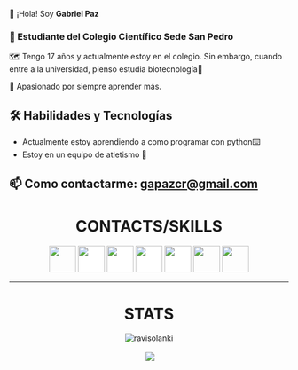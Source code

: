 👋 ¡Hola! Soy **Gabriel Paz**
### 🧪 Estudiante del Colegio Científico Sede San Pedro

🗺️ Tengo 17 años y actualmente estoy en el colegio. Sin embargo, cuando entre a la universidad, pienso estudia biotecnología🧬 <!-- Cambia ciudad y país -->
 
  🎯 Apasionado por siempre aprender más. 

## 🛠️ Habilidades y Tecnologías

- Actualmente estoy aprendiendo a como programar con python⌨️
- Estoy en un equipo de atletismo 💪

## 📫 Como contactarme: gapazcr@gmail.com

<h1 align="center">CONTACTS/SKILLS</h1>

<p align="center"><img src="https://img.shields.io/badge/Gmail-D14836?style=for-the-badge&logo=gmail&logoColor=white" style="height: 3rem"/>
<img src="https://img.shields.io/badge/WhatsApp-25D366?style=for-the-badge&logo=whatsapp&logoColor=white" style="height:3rem; background-color:white"/>
<img src="https://img.shields.io/badge/WeChat-07C160?style=for-the-badge&logo=wechat&logoColor=white" style="height: 3rem; background-color:white"/>
<img src="https://img.shields.io/badge/GitHub-100000?style=for-the-badge&logo=github&logoColor=white" style="height: 3rem; background-color:white"/>
<img src="https://img.shields.io/badge/Instagram-E4405F?style=for-the-badge&logo=instagram&logoColor=whit" style="height: 3rem; background-color:white"/>
<img src="https://img.shields.io/badge/Python-3776AB?style=for-the-badge&logo=python&logoColor=white" style="height: 3rem"/>
<img src="https://img.shields.io/badge/HTML-239120?style=for-the-badge&logo=html5&logoColor=white" style="height: 3rem"/>

---

<h1 align="center">STATS</h1>

<p align="center"> <img src="https://komarev.com/ghpvc/?username=P4zzzz" alt="ravisolanki" /> </p>

<p align="center">&nbsp;<img align="center" src="https://github-readme-stats.vercel.app/api?username=P4zzzz&theme=gotham&show_icons=true" />

